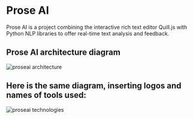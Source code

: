 # Prose AI

Prose AI is a project combining the interactive rich text editor Quill.js with Python NLP libraries to offer real-time
text analysis and feedback.

## Prose AI architecture diagram
![proseai architecture](https://user-images.githubusercontent.com/3577875/30941205-24298bb0-a399-11e7-97a0-1ad6806869d0.png)


## Here is the same diagram, inserting logos and names of tools used:
![proseai technologies](https://user-images.githubusercontent.com/3577875/30941260-70a9c5fe-a399-11e7-945b-7ee21686e5ce.png)
